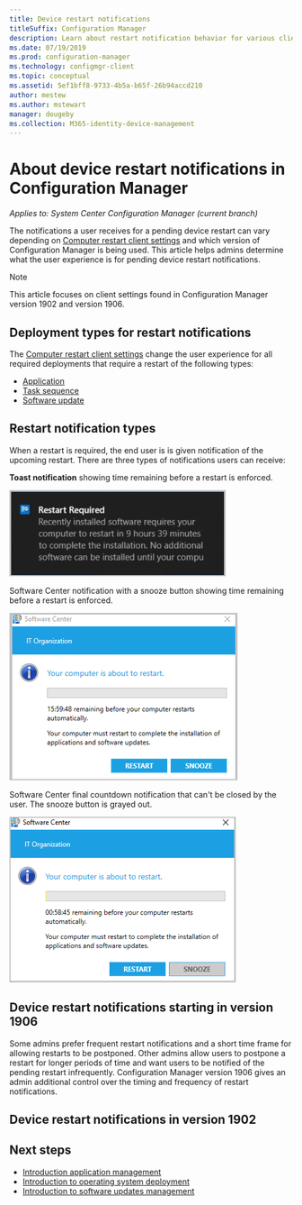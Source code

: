 ```yaml
---
title: Device restart notifications
titleSuffix: Configuration Manager
description: Learn about restart notification behavior for various client settings
ms.date: 07/19/2019
ms.prod: configuration-manager
ms.technology: configmgr-client
ms.topic: conceptual
ms.assetid: 5ef1bff8-9733-4b5a-b65f-26b94accd210
author: mestew
ms.author: mstewart
manager: dougeby
ms.collection: M365-identity-device-management
---
```


# About device restart notifications in Configuration Manager

*Applies to: System Center Configuration Manager (current branch)*

The notifications a user receives for a pending device restart can vary depending on [Computer restart client settings](/sccm/core/clients/deploy/about-client-settings#computer-restart) and which version of Configuration Manager is being used. This article helps admins determine what the user experience is for pending device restart notifications.

>[!NOTE]
>This article focuses on client settings found in Configuration Manager version 1902 and version 1906.

## Deployment types for restart notifications

The [Computer restart client settings](/sccm/core/clients/deploy/about-client-settings#computer-restart) change the user experience for all required deployments that require a restart of the following types:

- [Application](/sccm/apps/deploy-use/deploy-applications)
- [Task sequence](/sccm/osd/deploy-use/manage-task-sequences-to-automate-tasks#BKMK_DeployTS)
- [Software update](/sccm/sum/deploy-use/deploy-software-updates)

## Restart notification types

When a restart is required, the end user is is given notification of the upcoming restart. There are three types of notifications users can receive:

**Toast notification** showing time remaining before a restart is enforced.

![Toast notification of pending restart](media/3976435-toast-restart-countown.png)

Software Center notification with a snooze button showing time remaining before a restart is enforced.

![Pending restart Software Center notification with snooze button](media/3976435-snooze-restart-countown.png)

Software Center final countdown notification that can't be closed by the user. The snooze button is grayed out.

![Software Center final countdown notification](media/3976435-final-restart-countown.png)

## Device restart notifications starting in version 1906
<!--3976435-->
Some admins prefer frequent restart notifications and a short time frame for allowing restarts to be postponed. Other admins allow users to postpone a restart for longer periods of time and want users to be notified of the pending restart infrequently. Configuration Manager version 1906 gives an admin additional control over the timing and frequency of restart notifications.




## Device restart notifications in version 1902



## Next steps

- [Introduction application management](/sccm/apps/understand/introduction-to-application-management)
- [Introduction to operating system deployment](/sccm/osd/understand/introduction-to-operating-system-deployment)
- [Introduction to software updates management](/sccm/sum/understand/software-updates-introduction)
